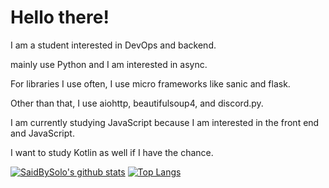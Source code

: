 # Hello there!

I am a student interested in DevOps and backend.

mainly use Python and I am interested in async.

For libraries I use often, I use micro frameworks like sanic and flask.

Other than that, I use aiohttp, beautifulsoup4, and discord.py.

I am currently studying JavaScript because I am interested in the front end and JavaScript.

I want to study Kotlin as well if I have the chance.

[![SaidBySolo's github stats](https://github-readme-stats.vercel.app/api?username=SaidBySolo&show_icons=true&hide_border=true)](https://github.com/SaidBySolo)
[![Top Langs](https://github-readme-stats.vercel.app/api/top-langs/?username=SaidBySolo&layout=compact)](https://github.com/SaidBySolo)
